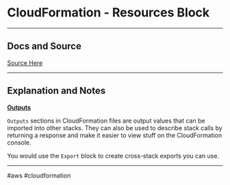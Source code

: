 # CloudFormation - Resources Block

---
## Docs and Source
[Source Here](https://docs.aws.amazon.com/cloudformation/index.html)

---
## Explanation and Notes

**[Outputs](https://docs.aws.amazon.com/AWSCloudFormation/latest/UserGuide/outputs-section-structure.html)**

`Outputs` sections in CloudFormation files are output values that can be imported into other stacks. They can also be used to describe stack calls by returning a response and make it easier to view stuff on the CloudFormation console.

You would use the `Export` block to create cross-stack exports you can use.

---


#aws 
	#cloudformation
